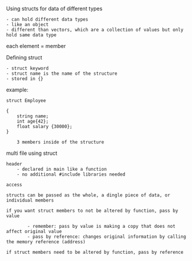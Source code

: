 Using structs for data of different types

    - can hold different data types
    - like an object 
    - different than vectors, which are a collection of values but only hold same data type
    
each element = member

Defining struct


    - struct keyword
    - struct name is the name of the structure
    - stored in {}


example:

    struct Employee

    {
        string name;
        int age{42};
        float salary {30000};
    }

        3 members inside of the structure 


multi file using struct

    header 
        - declared in main like a function
        - no additional #include libraries needed

    access

    structs can be passed as the whole, a dingle piece of data, or individual members 

    if you want struct members to not be altered by function, pass by value

            - remember: pass by value is making a copy that does not affect original value
            - pass by reference: changes original information by calling the memory reference (address)

    if struct members need to be altered by function, pass by reference

